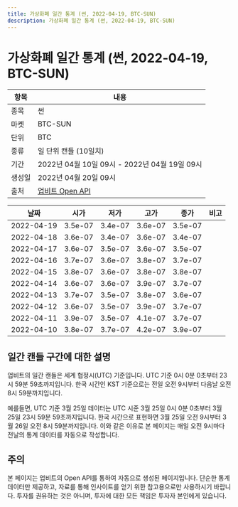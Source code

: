 ```yaml
---
title: 가상화폐 일간 통계 (썬, 2022-04-19, BTC-SUN)
description: 가상화폐 일간 통계 (썬, 2022-04-19, BTC-SUN)
---
```



가상화폐 일간 통계 (썬, 2022-04-19, BTC-SUN)
===

|항목|내용|
|--|--|
|종목|썬|
|마켓|BTC-SUN|
|단위|BTC|
|종류|일 단위 캔들 (10일치)|
|기간|2022년 04월 10일 09시 - 2022년 04월 19일 09시|
|생성일|2022년 04월 20일 09시|
|출처|[업비트 Open API](https://docs.upbit.com)|


|날짜|시가|저가|고가|종가|비고|
|--|--|--|--|--|--|
|2022-04-19|3.5e-07|3.4e-07|3.6e-07|3.5e-07|    |
|2022-04-18|3.6e-07|3.4e-07|3.6e-07|3.4e-07|    |
|2022-04-17|3.6e-07|3.5e-07|3.6e-07|3.5e-07|    |
|2022-04-16|3.7e-07|3.6e-07|3.8e-07|3.7e-07|    |
|2022-04-15|3.8e-07|3.6e-07|3.8e-07|3.8e-07|    |
|2022-04-14|3.6e-07|3.6e-07|3.9e-07|3.7e-07|    |
|2022-04-13|3.7e-07|3.5e-07|3.8e-07|3.6e-07|    |
|2022-04-12|3.6e-07|3.5e-07|3.9e-07|3.7e-07|    |
|2022-04-11|3.9e-07|3.5e-07|4.1e-07|3.7e-07|    |
|2022-04-10|3.8e-07|3.7e-07|4.2e-07|3.9e-07|    |


일간 캔들 구간에 대한 설명
---


업비트의 일간 캔들은 세계 협정시(UTC) 기준입니다. 
UTC 기준 0시 0분 0초부터 23시 59분 59초까지입니다. 
한국 시간인 KST 기준으로는 전일 오전 9시부터 다음날 오전 8시 59분까지입니다. 


예를들면, UTC 기준 3월 25일 데이터는 UTC 시준 3월 25일 0시 0분 0초부터 3월 25일 23시 59분 59초까지입니다. 
한국 시간으로 표현하면 3월 25일 오전 9시부터 3월 26일 오전 8시 59분까지입니다. 
이와 같은 이유로 본 페이지는 매일 오전 9시마다 전날의 통계 데이터를 자동으로 작성합니다. 


주의
---


본 페이지는 업비트의 Open API를 통하여 자동으로 생성된 페이지입니다. 
단순한 통계 데이터만 제공하고, 자료를 통해 인사이트를 얻기 위한 참고용으로만 사용하시기 바랍니다. 
투자를 권유하는 것은 아니며, 투자에 대한 모든 책임은 투자자 본인에게 있습니다. 
